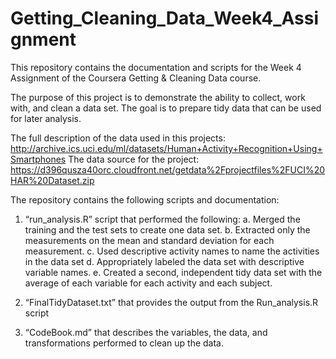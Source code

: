 # Getting_Cleaning_Data_Week4_Assignment

This repository contains the documentation and scripts for the Week 4 Assignment of the Coursera Getting & Cleaning Data course. 

The purpose of this project is to demonstrate the ability to collect, work with, and clean a data set. The goal is to prepare tidy data that can be used for later analysis. 

The full description of the data used in this projects: http://archive.ics.uci.edu/ml/datasets/Human+Activity+Recognition+Using+Smartphones
The data source for the project: https://d396qusza40orc.cloudfront.net/getdata%2Fprojectfiles%2FUCI%20HAR%20Dataset.zip

The repository contains the following scripts and documentation: 
1.	“run_analysis.R” script that performed the following: 
  a.	Merged the training and the test sets to create one data set.
  b.	Extracted only the measurements on the mean and standard deviation for each measurement.
  c.	Used descriptive activity names to name the activities in the data set
  d.	Appropriately labeled the data set with descriptive variable names.
  e.	Created a second, independent tidy data set with the average of each variable for each activity and each subject.

2.	“FinalTidyDataset.txt” that provides the output from the Run_analysis.R script

3.	“CodeBook.md” that describes the variables, the data, and transformations performed to clean up the data.
